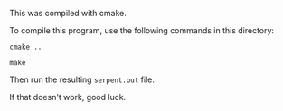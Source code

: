 This was compiled with cmake.

To compile this program, use the following commands in this directory:

```
cmake ..

make
```

Then run the resulting `serpent.out` file.

If that doesn't work, good luck.
